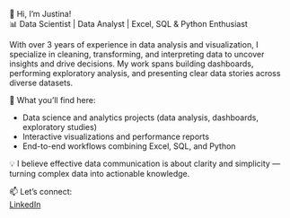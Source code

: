 👋 Hi, I’m Justina!  
📊 Data Scientist | Data Analyst | Excel, SQL & Python Enthusiast  

With over 3 years of experience in data analysis and visualization, I specialize in cleaning, transforming, and interpreting data to uncover insights and drive decisions. My work spans building dashboards, performing exploratory analysis, and presenting clear data stories across diverse datasets.  

🚀 What you’ll find here:  
- Data science and analytics projects (data analysis, dashboards, exploratory studies)  
- Interactive visualizations and performance reports  
- End-to-end workflows combining Excel, SQL, and Python  

💡 I believe effective data communication is about clarity and simplicity — turning complex data into actionable knowledge.  

📫 Let’s connect:  
[LinkedIn](https://www.linkedin.com/in/justina-agblo/)

